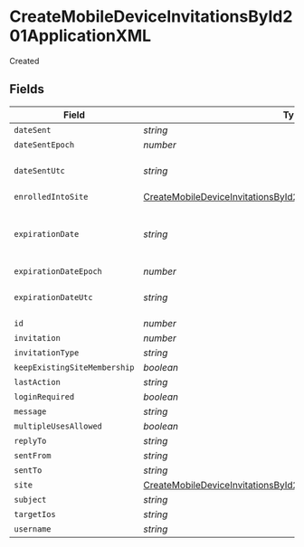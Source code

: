 # CreateMobileDeviceInvitationsById201ApplicationXML

Created


## Fields

| Field                                                                                                                                                               | Type                                                                                                                                                                | Required                                                                                                                                                            | Description                                                                                                                                                         | Example                                                                                                                                                             |
| ------------------------------------------------------------------------------------------------------------------------------------------------------------------- | ------------------------------------------------------------------------------------------------------------------------------------------------------------------- | ------------------------------------------------------------------------------------------------------------------------------------------------------------------- | ------------------------------------------------------------------------------------------------------------------------------------------------------------------- | ------------------------------------------------------------------------------------------------------------------------------------------------------------------- |
| `dateSent`                                                                                                                                                          | *string*                                                                                                                                                            | :heavy_minus_sign:                                                                                                                                                  | N/A                                                                                                                                                                 | 2012-05-07 11:13:35                                                                                                                                                 |
| `dateSentEpoch`                                                                                                                                                     | *number*                                                                                                                                                            | :heavy_minus_sign:                                                                                                                                                  | N/A                                                                                                                                                                 | 1336407215609                                                                                                                                                       |
| `dateSentUtc`                                                                                                                                                       | *string*                                                                                                                                                            | :heavy_minus_sign:                                                                                                                                                  | N/A                                                                                                                                                                 | 2012-05-07T11:13:35.609-0500                                                                                                                                        |
| `enrolledIntoSite`                                                                                                                                                  | [CreateMobileDeviceInvitationsById201ApplicationXMLEnrolledIntoSite](../../models/operations/createmobiledeviceinvitationsbyid201applicationxmlenrolledintosite.md) | :heavy_minus_sign:                                                                                                                                                  | N/A                                                                                                                                                                 |                                                                                                                                                                     |
| `expirationDate`                                                                                                                                                    | *string*                                                                                                                                                            | :heavy_minus_sign:                                                                                                                                                  | Use 'Unlimited' to specify no expiration                                                                                                                            | 2012-05-07 11:13:35                                                                                                                                                 |
| `expirationDateEpoch`                                                                                                                                               | *number*                                                                                                                                                            | :heavy_minus_sign:                                                                                                                                                  | N/A                                                                                                                                                                 | 1336407215609                                                                                                                                                       |
| `expirationDateUtc`                                                                                                                                                 | *string*                                                                                                                                                            | :heavy_minus_sign:                                                                                                                                                  | N/A                                                                                                                                                                 | 2012-05-07T11:13:35.609-0500                                                                                                                                        |
| `id`                                                                                                                                                                | *number*                                                                                                                                                            | :heavy_minus_sign:                                                                                                                                                  | N/A                                                                                                                                                                 | 1                                                                                                                                                                   |
| `invitation`                                                                                                                                                        | *number*                                                                                                                                                            | :heavy_minus_sign:                                                                                                                                                  | N/A                                                                                                                                                                 |                                                                                                                                                                     |
| `invitationType`                                                                                                                                                    | *string*                                                                                                                                                            | :heavy_minus_sign:                                                                                                                                                  | N/A                                                                                                                                                                 | USER_INITATIED_EMAIL                                                                                                                                                |
| `keepExistingSiteMembership`                                                                                                                                        | *boolean*                                                                                                                                                           | :heavy_minus_sign:                                                                                                                                                  | N/A                                                                                                                                                                 |                                                                                                                                                                     |
| `lastAction`                                                                                                                                                        | *string*                                                                                                                                                            | :heavy_minus_sign:                                                                                                                                                  | N/A                                                                                                                                                                 | NONE                                                                                                                                                                |
| `loginRequired`                                                                                                                                                     | *boolean*                                                                                                                                                           | :heavy_minus_sign:                                                                                                                                                  | N/A                                                                                                                                                                 |                                                                                                                                                                     |
| `message`                                                                                                                                                           | *string*                                                                                                                                                            | :heavy_minus_sign:                                                                                                                                                  | N/A                                                                                                                                                                 |                                                                                                                                                                     |
| `multipleUsesAllowed`                                                                                                                                               | *boolean*                                                                                                                                                           | :heavy_minus_sign:                                                                                                                                                  | N/A                                                                                                                                                                 |                                                                                                                                                                     |
| `replyTo`                                                                                                                                                           | *string*                                                                                                                                                            | :heavy_minus_sign:                                                                                                                                                  | N/A                                                                                                                                                                 | it@company.com                                                                                                                                                      |
| `sentFrom`                                                                                                                                                          | *string*                                                                                                                                                            | :heavy_minus_sign:                                                                                                                                                  | N/A                                                                                                                                                                 | Jamf Pro                                                                                                                                                            |
| `sentTo`                                                                                                                                                            | *string*                                                                                                                                                            | :heavy_minus_sign:                                                                                                                                                  | N/A                                                                                                                                                                 | user@company.com                                                                                                                                                    |
| `site`                                                                                                                                                              | [CreateMobileDeviceInvitationsById201ApplicationXMLSite](../../models/operations/createmobiledeviceinvitationsbyid201applicationxmlsite.md)                         | :heavy_minus_sign:                                                                                                                                                  | N/A                                                                                                                                                                 |                                                                                                                                                                     |
| `subject`                                                                                                                                                           | *string*                                                                                                                                                            | :heavy_minus_sign:                                                                                                                                                  | N/A                                                                                                                                                                 | Enroll your device                                                                                                                                                  |
| `targetIos`                                                                                                                                                         | *string*                                                                                                                                                            | :heavy_minus_sign:                                                                                                                                                  | N/A                                                                                                                                                                 | iOS 4                                                                                                                                                               |
| `username`                                                                                                                                                          | *string*                                                                                                                                                            | :heavy_minus_sign:                                                                                                                                                  | N/A                                                                                                                                                                 |                                                                                                                                                                     |